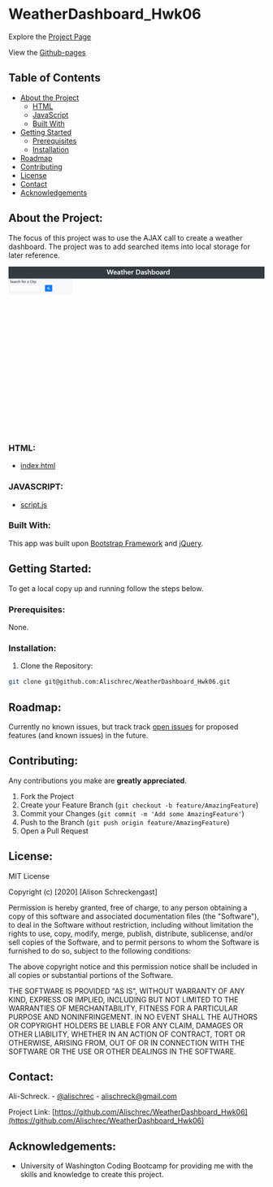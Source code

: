 # WeatherDashboard_Hwk06

Explore the [Project Page](https://github.com/Alischrec/WeatherDashboard_Hwk06)

View the [Github-pages](https://alischrec.github.io/WeatherDashboard_Hwk06/)

## Table of Contents

* [About the Project](#about-the-project)
  * [HTML](#HTML)
  * [JavaScript](#JAVASCRIPT)
  * [Built With](#built-with)
* [Getting Started](#getting-started)
  * [Prerequisites](#prerequisites)
  * [Installation](#installation)
* [Roadmap](#roadmap)
* [Contributing](#contributing)
* [License](#License)
* [Contact](#contact)
* [Acknowledgements](#acknowledgements)

## About the Project:
The focus of this project was to use the AJAX call to create a weather dashboard. The project was to add searched items into local storage for later reference.  


![Project Gif](assets/image/gif.gif) 

### HTML:
* [index.html](https://github.com/Alischrec/WeatherDashboard_Hwk06/blob/main/index.html)

### JAVASCRIPT:
* [script.js](https://github.com/Alischrec/WeatherDashboard_Hwk06/blob/main/script.js)

### Built With:
This app was built upon [Bootstrap Framework](https://www.getbootstrap.com) and [jQuery](https://jquery.com/download/).

## Getting Started:
To get a local copy up and running follow the steps below.

### Prerequisites:
None.

### Installation:
1. Clone the Repository:
```sh
git clone git@github.com:Alischrec/WeatherDashboard_Hwk06.git
```

## Roadmap:
Currently no known issues, but track track [open issues](https://github.com/Alischrec/WeatherDashboard_Hwk06/issues) for proposed features (and known issues) in the future.


## Contributing:
Any contributions you make are **greatly appreciated**.

1. Fork the Project
2. Create your Feature Branch (`git checkout -b feature/AmazingFeature`)
3. Commit your Changes (`git commit -m 'Add some AmazingFeature'`)
4. Push to the Branch (`git push origin feature/AmazingFeature`)
5. Open a Pull Request

## License:

MIT License

Copyright (c) [2020] [Alison Schreckengast]

Permission is hereby granted, free of charge, to any person obtaining a copy
of this software and associated documentation files (the "Software"), to deal
in the Software without restriction, including without limitation the rights
to use, copy, modify, merge, publish, distribute, sublicense, and/or sell
copies of the Software, and to permit persons to whom the Software is
furnished to do so, subject to the following conditions:

The above copyright notice and this permission notice shall be included in all
copies or substantial portions of the Software.

THE SOFTWARE IS PROVIDED "AS IS", WITHOUT WARRANTY OF ANY KIND, EXPRESS OR
IMPLIED, INCLUDING BUT NOT LIMITED TO THE WARRANTIES OF MERCHANTABILITY,
FITNESS FOR A PARTICULAR PURPOSE AND NONINFRINGEMENT. IN NO EVENT SHALL THE
AUTHORS OR COPYRIGHT HOLDERS BE LIABLE FOR ANY CLAIM, DAMAGES OR OTHER
LIABILITY, WHETHER IN AN ACTION OF CONTRACT, TORT OR OTHERWISE, ARISING FROM,
OUT OF OR IN CONNECTION WITH THE SOFTWARE OR THE USE OR OTHER DEALINGS IN THE
SOFTWARE.

## Contact:
Ali-Schreck. - [@alischrec](https://www.instagram.com/alischrec) - alischreck@gmail.com

Project Link: [https://github.com/Alischrec/WeatherDashboard_Hwk06](https://github.com/Alischrec/WeatherDashboard_Hwk06)

## Acknowledgements: 
* University of Washington Coding Bootcamp for providing me with the skills and knowledge to create this project. 